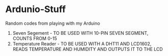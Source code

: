 # Ardunio-Stuff
Random codes from playing with my Arduino

1. Seven Segement - TO BE USED WITH 10-PIN SEVEN SEGMENT, COUNTS FROM 0-15
2. Temperature Reader - TO BE USED WITH A DHT11 AND LCD1602, READS TEMPERATURE AND HUMIDITY AND OUTPUTS IT TO THE LCD
